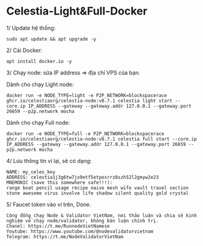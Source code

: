 # Celestia-Light&Full-Docker

1/ Update hệ thống:

    sudo apt update && apt upgrade -y
    
2/ Cài Docker:

    apt install docker.io -y
    
3/ Chạy node: sửa IP address => địa chỉ VPS của bạn.

Dành cho chạy Light node:

    docker run -e NODE_TYPE=light -e P2P_NETWORK=blockspacerace ghcr.io/celestiaorg/celestia-node:v0.7.1 celestia light start --core.ip IP_ADDRESS --gateway --gateway.addr 127.0.0.1 --gateway.port 26659 --p2p.network mocha
    
Dành cho chạy Full node:

    docker run -e NODE_TYPE=full -e P2P_NETWORK=blockspacerace ghcr.io/celestiaorg/celestia-node:v0.7.1 celestia full start --core.ip IP_ADDRESS --gateway --gateway.addr 127.0.0.1 --gateway.port 26659 --p2p.network mocha
    
4/ Lưu thông tin ví lại, sẽ có dạng:

    NAME: my_celes_key
    ADDRESS: celestia1j3g6tw7jx9etf5etpesrrz8szh52l2gmyw2e23
    MNEMONIC (save this somewhere safe!!!): 
    range boat pencil usage recipe naive mesh wife vault travel section stone awesome virus involve life shadow silent quality gold crystal
    
5/ Faucet token vào ví trên, Done.

    Cộng đồng chạy Node & Validator VietNam, nơi thảo luận và chia sẻ kinh nghiệm về chạy node/validator, không bàn luận chính trị.
    Chanel: https://t.me/RunnodeVietNamese
    Youtube: https://www.youtube.com/@nodevalidatorvietnam
    Telegram: https://t.me/NodeValidatorVietNam
